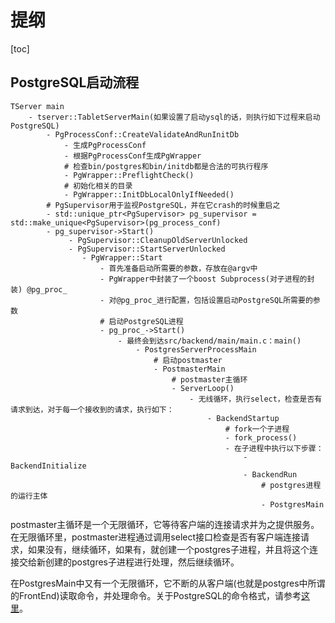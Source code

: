 # 提纲
[toc]

## PostgreSQL启动流程
```
TServer main
    - tserver::TabletServerMain(如果设置了启动ysql的话，则执行如下过程来启动PostgreSQL)
        - PgProcessConf::CreateValidateAndRunInitDb
            - 生成PgProcessConf
            - 根据PgProcessConf生成PgWrapper
            # 检查bin/postgres和bin/initdb都是合法的可执行程序
            - PgWrapper::PreflightCheck()
            # 初始化相关的目录
            - PgWrapper::InitDbLocalOnlyIfNeeded()
        # PgSupervisor用于监视PostgreSQL，并在它crash的时候重启之
        - std::unique_ptr<PgSupervisor> pg_supervisor = std::make_unique<PgSupervisor>(pg_process_conf)
        - pg_supervisor->Start()
             - PgSupervisor::CleanupOldServerUnlocked
             - PgSupervisor::StartServerUnlocked
                - PgWrapper::Start
                    - 首先准备启动所需要的参数，存放在@argv中
                    - PgWrapper中封装了一个boost Subprocess(对子进程的封装) @pg_proc_
                    - 对@pg_proc_进行配置，包括设置启动PostgreSQL所需要的参数
                    # 启动PostgreSQL进程
                    - pg_proc_->Start()
                        - 最终会到达src/backend/main/main.c：main()
                            - PostgresServerProcessMain
                                # 启动postmaster
                                - PostmasterMain
                                    # postmaster主循环
                                    - ServerLoop()
                                        - 无线循环，执行select，检查是否有请求到达，对于每一个接收到的请求，执行如下：
                                            - BackendStartup
                                                # fork一个子进程
                                                - fork_process()
                                                - 在子进程中执行以下步骤：
                                                    - BackendInitialize
                                                    - BackendRun
                                                        # postgres进程的运行主体
                                                        - PostgresMain
```
postmaster主循环是一个无限循环，它等待客户端的连接请求并为之提供服务。在无限循环里，postmaster进程通过调用select接口检查是否有客户端连接请求，如果没有，继续循环，如果有，就创建一个postgres子进程，并且将这个连接交给新创建的postgres子进程进行处理，然后继续循环。

在PostgresMain中又有一个无限循环，它不断的从客户端(也就是postgres中所谓的FrontEnd)读取命令，并处理命令。关于PostgreSQL的命令格式，请参考[这里](https://blog.csdn.net/weixin_34302798/article/details/88687718)。
